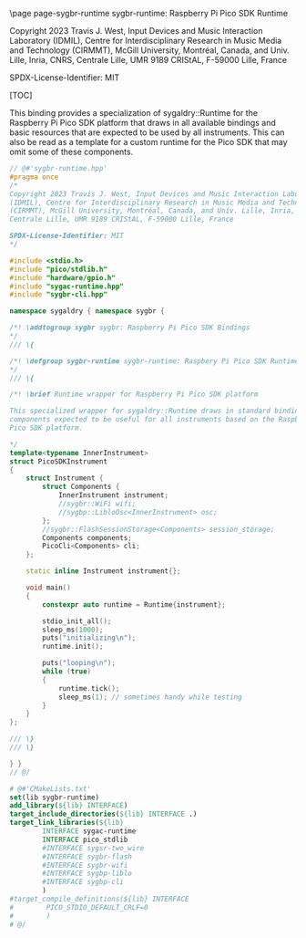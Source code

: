 \page page-sygbr-runtime sygbr-runtime: Raspberry Pi Pico SDK Runtime

Copyright 2023 Travis J. West, Input Devices and Music Interaction Laboratory
(IDMIL), Centre for Interdisciplinary Research in Music Media and Technology
(CIRMMT), McGill University, Montréal, Canada, and Univ. Lille, Inria, CNRS,
Centrale Lille, UMR 9189 CRIStAL, F-59000 Lille, France

SPDX-License-Identifier: MIT

[TOC]

This binding provides a specialization of sygaldry::Runtime for the Raspberry
Pi Pico SDK platform that draws in all available bindings and basic resources
that are expected to be used by all instruments. This can also be read as a
template for a custom runtime for the Pico SDK that may omit some of these
components.

```cpp
// @#'sygbr-runtime.hpp'
#pragma once
/*
Copyright 2023 Travis J. West, Input Devices and Music Interaction Laboratory
(IDMIL), Centre for Interdisciplinary Research in Music Media and Technology
(CIRMMT), McGill University, Montréal, Canada, and Univ. Lille, Inria, CNRS,
Centrale Lille, UMR 9189 CRIStAL, F-59000 Lille, France

SPDX-License-Identifier: MIT
*/

#include <stdio.h>
#include "pico/stdlib.h"
#include "hardware/gpio.h"
#include "sygac-runtime.hpp"
#include "sygbr-cli.hpp"

namespace sygaldry { namespace sygbr {

/*! \addtogroup sygbr sygbr: Raspberry Pi Pico SDK Bindings
*/
/// \{

/*! \defgroup sygbr-runtime sygbr-runtime: Raspbery Pi Pico SDK Runtime
*/
/// \{

/*! \brief Runtime wrapper for Raspberry Pi Pico SDK platform

This specialized wrapper for sygaldry::Runtime draws in standard bindings and
components expected to be useful for all instruments based on the Raspberry Pi
Pico SDK platform.

*/
template<typename InnerInstrument>
struct PicoSDKInstrument
{
    struct Instrument {
        struct Components {
            InnerInstrument instrument;
            //sygbr::WiFi wifi;
            //sygbp::LibloOsc<InnerInstrument> osc;
        };
        //sygbr::FlashSessionStorage<Components> session_storage;
        Components components;
        PicoCli<Components> cli;
    };

    static inline Instrument instrument{};

    void main()
    {
        constexpr auto runtime = Runtime{instrument};

        stdio_init_all();
        sleep_ms(1000);
        puts("initializing\n");
        runtime.init();

        puts("looping\n");
        while (true)
        {
            runtime.tick();
            sleep_ms(1); // sometimes handy while testing
        }
    }
};

/// \}
/// \}

} }
// @/
```

```cmake
# @#'CMakeLists.txt'
set(lib sygbr-runtime)
add_library(${lib} INTERFACE)
target_include_directories(${lib} INTERFACE .)
target_link_libraries(${lib}
        INTERFACE sygac-runtime
        INTERFACE pico_stdlib
        #INTERFACE sygsr-two_wire
        #INTERFACE sygbr-flash
        #INTERFACE sygbr-wifi
        #INTERFACE sygbp-liblo
        #INTERFACE sygbp-cli
        )
#target_compile_definitions(${lib} INTERFACE
#        PICO_STDIO_DEFAULT_CRLF=0
#        )
# @/
```
